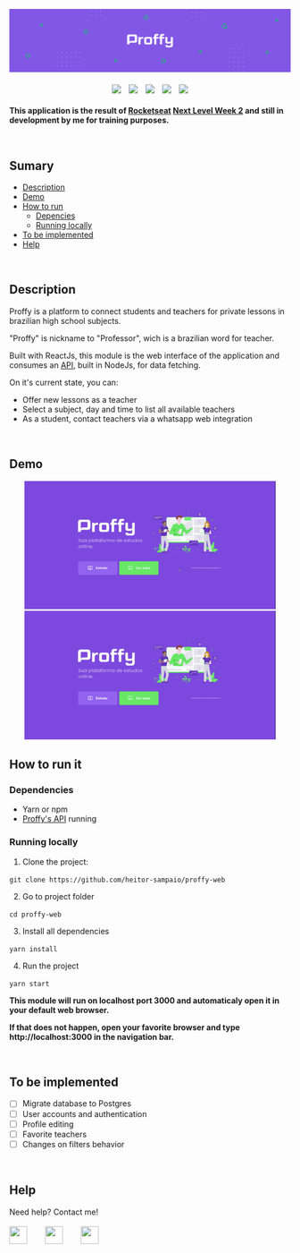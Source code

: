 ![](/src/assets/images/banner.png)
<p align="center">
<img src="https://img.shields.io/static/v1?label=Typescript&message=language&color=blue&style=flat&logo=TYPESCRIPT" style="margin: 5px"/>    <img src="https://img.shields.io/static/v1?label=React&message=framework&color=blue&style=flat&logo=REACT" style="margin: 5px"/>    <img src="https://img.shields.io/static/v1?label=NodeJs&message=framework&color=blue&style=flat&logo=NODE.JS" style="margin: 5px"/>    <img src="https://img.shields.io/github/license/heitor-sampaio/proffy-web" style="margin: 5px" />    <img src="https://img.shields.io/github/issues/heitor-sampaio/proffy-web?style=flat" style="margin: 5px" />
</p>

**This application is the result of [Rocketseat](https://rocketseat.com.br) [Next Level Week 2](https://nextlevelweek.com/) and still in development by me for training purposes.**

<br/>

## Sumary
- [Description](#description)
- [Demo](#demo)
- [How to run](#how-to-run-it)
  - [Depencies](#dependencies)
  - [Running locally](#running-locally)
- [To be implemented](#to-be-implemented)
- [Help](#help)
<br/>

## Description

Proffy is a platform to connect students and teachers for private lessons in brazilian high school subjects.

"Proffy" is nickname to "Professor", wich is a brazilian word for teacher.

Built with ReactJs, this module is the web interface of the application and consumes an [API](https://github.com/heitor-sampaio/proffy-server), built in NodeJs, for data fetching.

On it's current state, you can:
- Offer new lessons as a teacher
- Select a subject, day and time to list all available teachers
- As a student, contact teachers via a whatsapp web integration
<br/>

## **Demo**
<p align="center">
<img src="/src/assets/images/create-class.gif" width="450px"/>    <img src="/src/assets/images/list-classes.gif" width="450px"/>
</p>

## **How to run it**

### **Dependencies**
- Yarn or npm
- [Proffy's API](https://github.com/heitor-sampaio/proffy-server) running

### **Running locally**
1. Clone the project:

```git clone https://github.com/heitor-sampaio/proffy-web```

2. Go to project folder

```cd proffy-web```

3. Install all dependencies

```yarn install```

4. Run the project

```yarn start```

**This module will run on localhost port 3000 and automaticaly open it in your default web browser.**

**If that does not happen, open your favorite browser and type http://localhost:3000 in the navigation bar.**

<br/>

## To be implemented
- [ ] Migrate database to Postgres
- [ ] User accounts and authentication
- [ ] Profile editing
- [ ] Favorite teachers
- [ ] Changes on filters behavior

<br/>

## Help 
Need help? Contact me!<br/><br/>
<a href="https://facebook.com/sampaioheitor"><img src="https://simpleicons.org/icons/facebook.svg" width="32px" height="32px"/></a>  
<a href="https://www.linkedin.com/in/heitor-sampaio/"><img src="https://simpleicons.org/icons/linkedin.svg" width="32px" height="32px"/></a>  
<a href="mailto:heitorosampaio@gmail.com"><img src="https://simpleicons.org/icons/mail-dot-ru.svg" width="32px" height="32px"/></a>

